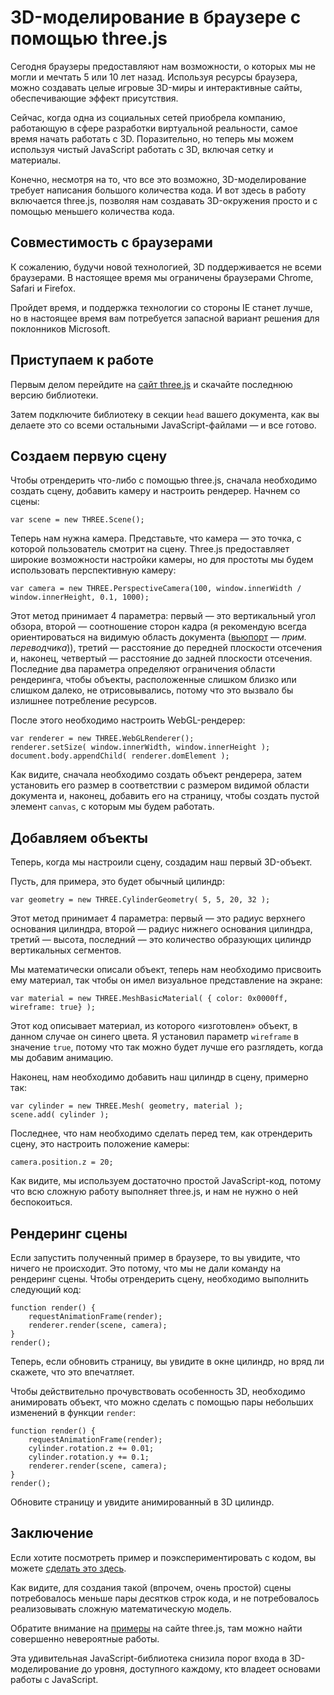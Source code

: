 # 3D-моделирование в браузере с помощью three.js

Сегодня браузеры предоставляют нам возможности, о которых мы не могли и мечтать
5 или 10 лет назад. Используя ресурсы браузера, можно создавать целые игровые 
3D-миры и интерактивные сайты, обеспечивающие эффект присутствия.

Сейчас, когда одна из социальных сетей приобрела компанию, работающую в сфере 
разработки виртуальной реальности, самое время начать работать с 3D. 
Поразительно, но теперь мы можем используя чистый JavaScript работать с 3D, 
включая сетку и материалы. 

Конечно, несмотря на то, что все это возможно, 3D-моделирование требует 
написания большого количества кода. И вот здесь в работу включается three.js, 
позволяя нам создавать 3D-окружения просто и с помощью меньшего количества кода.


## Совместимость с браузерами

К сожалению, будучи новой технологией, 3D поддерживается не всеми браузерами. 
В настоящее время мы ограничены браузерами Chrome, Safari и Firefox.

Пройдет время, и поддержка технологии со стороны IE станет лучше, но в настоящее 
время вам потребуется запасной вариант решения для поклонников Microsoft.


## Приступаем к работе

Первым делом перейдите на [сайт three.js][1] и скачайте последнюю версию 
библиотеки.

Затем подключите библиотеку в секции `head` вашего документа, как вы делаете
это со всеми остальными JavaScript-файлами — и все готово.


## Создаем первую сцену

Чтобы отрендерить что-либо с помощью three.js, сначала необходимо создать сцену, 
добавить камеру и настроить рендерер. Начнем со сцены:

	var scene = new THREE.Scene();

Теперь нам нужна камера. Представьте, что камера — это точка, с которой 
пользователь смотрит на сцену. Three.js предоставляет широкие возможности 
настройки камеры, но для простоты мы будем использовать перспективную камеру:

	var camera = new THREE.PerspectiveCamera(100, window.innerWidth / window.innerHeight, 0.1, 1000);

Этот метод принимает 4 параметра: первый — это вертикальный угол обзора, 
второй — соотношение сторон кадра (я рекомендую всегда ориентироваться на 
видимую область документа ([вьюпорт][4] — *прим. переводчика*)), третий — 
расстояние до передней плоскости отсечения и, наконец, четвертый — расстояние 
до задней плоскости отсечения. Последние два параметра определяют ограничения 
области рендеринга, чтобы объекты, расположенные слишком близко или слишком 
далеко, не отрисовывались, потому что это вызвало бы излишнее потребление 
ресурсов.

После этого необходимо настроить WebGL-рендерер:

	var renderer = new THREE.WebGLRenderer(); 
	renderer.setSize( window.innerWidth, window.innerHeight ); 
	document.body.appendChild( renderer.domElement );

Как видите, сначала необходимо создать объект рендерера, затем установить 
его размер в соответствии с размером видимой области документа и, наконец, 
добавить его на страницу, чтобы создать пустой элемент `canvas`, с которым мы 
будем работать.


## Добавляем объекты

Теперь, когда мы настроили сцену, создадим наш первый 3D-объект.

Пусть, для примера, это будет обычный цилиндр:

	var geometry = new THREE.CylinderGeometry( 5, 5, 20, 32 );

Этот метод принимает 4 параметра: первый — это радиус верхнего основания 
цилиндра, второй — радиус нижнего основания цилиндра, третий — высота, 
последний — это количество образующих цилиндр вертикальных сегментов.

Мы математически описали объект, теперь нам необходимо присвоить ему материал,
так чтобы он имел визуальное представление на экране:

	var material = new THREE.MeshBasicMaterial( { color: 0x0000ff, wireframe: true} );

Этот код описывает материал, из которого «изготовлен» объект, в данном случае
он синего цвета. Я установил параметр `wireframe` в значение `true`, потому что 
так можно будет лучше его разглядеть, когда мы добавим анимацию.

Наконец, нам необходимо добавить наш цилиндр в сцену, примерно так:

	var cylinder = new THREE.Mesh( geometry, material ); 
	scene.add( cylinder );

Последнее, что нам необходимо сделать перед тем, как отрендерить сцену, это 
настроить положение камеры:

	camera.position.z = 20;

Как видите, мы используем достаточно простой JavaScript-код, потому что
всю сложную работу выполняет three.js, и нам не нужно о ней беспокоиться.


## Рендеринг сцены

Если запустить полученный пример в браузере, то вы увидите, что ничего не 
происходит. Это потому, что мы не дали команду на рендеринг сцены. Чтобы 
отрендерить сцену, необходимо выполнить следующий код:

	function render() {
		requestAnimationFrame(render);
		renderer.render(scene, camera);
	}
	render();

Теперь, если обновить страницу, вы увидите в окне цилиндр, но вряд ли
скажете, что это впечатляет.

Чтобы действительно прочувствовать особенность 3D, необходимо анимировать объект,
что можно сделать с помощью пары небольших изменений в функции `render`:

	function render() {
		requestAnimationFrame(render);
		cylinder.rotation.z += 0.01;
		cylinder.rotation.y += 0.1;
		renderer.render(scene, camera);
	}
	render();

Обновите страницу и увидите анимированный в 3D цилиндр.


## Заключение

Если хотите посмотреть пример и поэкспериментировать с 
кодом, вы можете [сделать это здесь][2].

Как видите, для создания такой (впрочем, очень простой) сцены потребовалось 
меньше пары десятков строк кода, и не потребовалось реализовывать сложную
математическую модель.

Обратите внимание на [примеры][3] на сайте three.js, там можно найти
совершенно невероятные работы.

Эта удивительная JavaScript-библиотека снизила порог входа в 
3D-моделирование до уровня, доступного каждому, кто владеет основами работы 
с JavaScript.

[1]: http://threejs.org/
[2]: http://codepen.io/SaraVieira/pen/Ctnov
[3]: http://threejs.org/examples/
[4]: https://github.com/web-standards-ru/dictionary/blob/master/Dictionary.md#v
